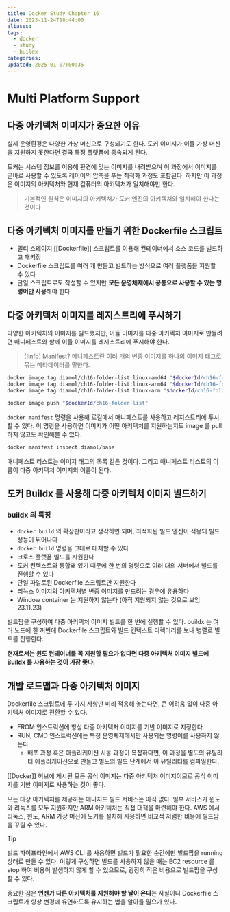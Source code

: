 ```yaml
---
title: Docker Study Chapter 16
date: 2023-11-24T18:44:00
aliases: 
tags:
  - docker
  - study
  - buildx
categories: 
updated: 2025-01-07T00:35
---
```


# Multi Platform Support

## 다중 아키텍처 이미지가 중요한 이유

실제 운영환경은 다양한 가상 머신으로 구성되기도 한다. 도커 이미지가 이들 가상 머신을 지원하지 못한다면 결국 특정 플랫폼에 종속되게 된다.

도커는 시스템 정보를 이용해 환경에 맞는 이미지를 내려받으며 이 과정에서 이미지를 곧바로 사용할 수 있도록 레이어의 압축을 푸는 최적화 과정도 포함된다. 하지만 이 과정은 이미지의 아키텍처와 현재 컴퓨터의 아키텍처가 일치해야만 한다.

> 기본적인 원칙은 이미지의 아키텍처가 도커 엔진의 아키텍처와 일치해야 한다는 것이다

## 다중 아키텍처 이미지를 만들기 위한 Dockerfile 스크립트

- 멀티 스테이지 [[Dockerfile]] 스크립트를 이용해 컨테이너에서 소스 코드를 빌드하고 패키징
- Dockerfile 스크립트를 여러 개 만들고 빌드하는 방식으로 여러 플랫폼을 지원할 수 있다
- 단일 스크립트로도 작성할 수 있지만 **모든 운영체제에서 공통으로 사용할 수 있는 명령어만 사용**해야 한다

## 다중 아키텍처 이미지를 레지스트리에 푸시하기

다양한 아키텍처의 이미지를 빌드했지만, 이들 이미지를 다중 아키텍처 이미지로 만들려면 매니페스트와 함께 이들 이미지를 레지스트리에 푸시해야 한다.

> [!info] Manifest?
> 메니페스트란 여러 개의 변종 이미지를 하나의 이미지 태그로 묶는 메타데이터를 말한다.

```bash
docker image tag diamol/ch16-folder-list:linux-amd64 "$dockerId/ch16-folder-list:linux-amd64"
docker image tag diamol/ch16-folder-list:linux-arm64 "$dockerId/ch16-folder-list:linux-arm64"
docker image tag diamol/ch16-folder-list:linux-arm "$dockerId/ch16-folder-list:linux-arm"

docker image push "$dockerId/ch16-folder-list"
```

`docker manifest` 명령을 사용해 로컬에서 매니페스트를 사용하고 레지스트리에 푸시할 수 있다. 이 명령을 사용하면 이미지가 어떤 아키텍처를 지원하는지도 image 를 pull 하지 않고도 확인해볼 수 있다.

```bash
docker manifest inspect diamol/base
```

매니페스트 리스트는 이미지 태그의 목록 같은 것이다. 그리고 매니페스트 리스트의 이름이 다중 아키텍처 이미지의 이름이 된다.

## 도커 Buildx 를 사용해 다중 아키텍처 이미지 빌드하기

### buildx 의 특징

- `docker build` 의 확장판이라고 생각하면 되며, 최적화된 빌드 엔진이 적용돼 빌드 성능이 뛰어나다
- `docker build` 명령을 그대로 대체할 수 있다
- 크로스 플랫폼 빌드를 지원한다
- 도커 컨텍스트와 통합돼 있기 때문에 한 번의 명령으로 여러 대의 서버에서 빌드를 진행할 수 있다
- 단일 파일로된 Dockerfile 스크립트만 지원한다
- 리눅스 이미지의 아키텍처별 변종 이미지를 만드려는 경우에 유용하다
- Window container 는 지원하지 않는다 (아직 지원되지 않는 것으로 보임 23.11.23)

빌드팜을 구성하여 다중 아키텍처 이미지 빌드를 한 번에 실행할 수 있다. buildx 는 여러 노드에 한 꺼번에 Dockerfile 스크립트와 빌드 컨텍스트 디렉터리를 보내 병렬로 빌드를 진행한다.

**현재로서는 윈도 컨테이너를 꼭 지원할 필요가 없다면 다중 아키텍처 이미지 빌드에 Buildx 를 사용하는 것이 가장 좋다.**

## 개발 로드맵과 다중 아키텍처 이미지

Dockerfile 스크립트에 두 가지 사항만 미리 적용해 놓는다면, 큰 어려움 없이 다중 아키텍처 이미지로 전환할 수 있다.

- FROM 인스트럭션에 항상 다중 아키텍처 이미지를 기반 이미지로 지정한다.
- RUN, CMD 인스트럭션에는 특정 운영체제에서만 사용되는 명령어를 사용하지 않는다.
    - 배포 과정 혹은 애플리케이션 시동 과정이 복잡하다면, 이 과정을 별도의 유틸리티 애플리케이션으로 만들고 별도의 빌드 단계에서 이 유틸리티를 컴파일한다.

[[Docker]] 허브에 게시된 모든 공식 이미지는 다중 아키텍처 이미지이므로 공식 이미지를 기반 이미지로 사용하는 것이 좋다.

모든 대상 아키텍처를 제공하는 매니지드 빌드 서비스는 아직 없다. 일부 서비스가 윈도와 리눅스를 모두 지원하지만 ARM 아키텍처는 직접 대책을 마련해야 한다. AWS 에서 리눅스, 윈도, ARM 가상 머신에 도커를 설치해 사용하면 비교적 저렴한 비용에 빌드팜을 꾸릴 수 있다.

> [!TIP]
> 빌드 파이프라인에서 AWS CLI 를 사용하면 빌드가 필요한 순간에만 빌드팜을 running 상태로 만들 수 있다. 이렇게 구성하면 빌드를 사용하지 않을 때는 EC2 resource 를 stop 하여 비용이 발생하지 않게 할 수 있으므로, 굉장히 적은 비용으로 빌드팜을 구성할 수 있다.

중요한 점은 **언젠가 다른 아키텍처를 지원해야 할 날이 온다**는 사실이니 Dockerfile 스크립트가 항상 변경에 유연하도록 유지하는 법을 알아둘 필요가 있다.
